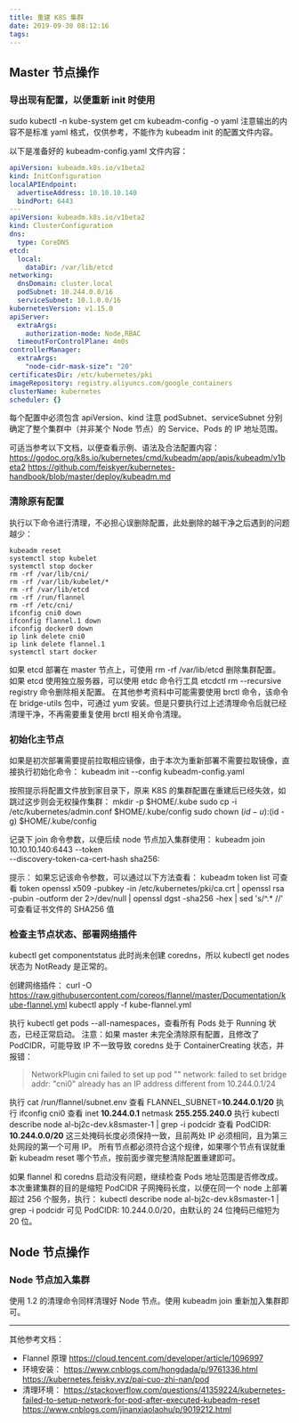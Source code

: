 ```yaml
---
title: 重建 K8S 集群
date: 2019-09-30 08:12:16
tags:
---
```

## Master 节点操作
### 导出现有配置，以便重新 init 时使用

sudo kubectl -n kube-system get cm kubeadm-config -o yaml
注意输出的内容不是标准 yaml 格式，仅供参考，不能作为 kubeadm init 的配置文件内容。

以下是准备好的 kubeadm-config.yaml 文件内容：
```yaml
apiVersion: kubeadm.k8s.io/v1beta2
kind: InitConfiguration
localAPIEndpoint:
  advertiseAddress: 10.10.10.140
  bindPort: 6443
---
apiVersion: kubeadm.k8s.io/v1beta2
kind: ClusterConfiguration
dns:
  type: CoreDNS
etcd:
  local:
    dataDir: /var/lib/etcd
networking:
  dnsDomain: cluster.local
  podSubnet: 10.244.0.0/16
  serviceSubnet: 10.1.0.0/16
kubernetesVersion: v1.15.0
apiServer:
  extraArgs:
    authorization-mode: Node,RBAC
  timeoutForControlPlane: 4m0s
controllerManager:
  extraArgs:
    "node-cidr-mask-size": "20"
certificatesDir: /etc/kubernetes/pki
imageRepository: registry.aliyuncs.com/google_containers
clusterName: kubernetes
scheduler: {}
```

每个配置中必须包含 apiVersion、kind
注意 podSubnet、serviceSubnet 分别确定了整个集群中（并非某个 Node 节点）的 Service、Pods 的 IP 地址范围。

可适当参考以下文档，以便查看示例、语法及合法配置内容：
https://godoc.org/k8s.io/kubernetes/cmd/kubeadm/app/apis/kubeadm/v1beta2
https://github.com/feiskyer/kubernetes-handbook/blob/master/deploy/kubeadm.md

### 清除原有配置

执行以下命令进行清理，不必担心误删除配置，此处删除的越干净之后遇到的问题越少：

```
kubeadm reset
systemctl stop kubelet
systemctl stop docker
rm -rf /var/lib/cni/
rm -rf /var/lib/kubelet/*
rm -rf /var/lib/etcd
rm -rf /run/flannel
rm -rf /etc/cni/
ifconfig cni0 down
ifconfig flannel.1 down
ifconfig docker0 down
ip link delete cni0
ip link delete flannel.1
systemctl start docker
```

如果 etcd 部署在 master 节点上，可使用 rm -rf /var/lib/etcd 删除集群配置。
如果 etcd 使用独立服务器，可以使用 etdc 命令行工具 etcdctl rm --recursive registry 命令删除相关配置。
在其他参考资料中可能需要使用 brctl 命令，该命令在 bridge-utils 包中，可通过 yum 安装。但是只要执行过上述清理命令后就已经清理干净，不再需要重复使用 brctl 相关命令清理。

### 初始化主节点

如果是初次部署需要提前拉取相应镜像，由于本次为重新部署不需要拉取镜像，直接执行初始化命令：
kubeadm init --config kubeadm-config.yaml

按照提示将配置文件放到家目录下，原来 K8S 的集群配置在重建后已经失效，如跳过这步则会无权操作集群：
mkdir -p $HOME/.kube
sudo cp -i /etc/kubernetes/admin.conf $HOME/.kube/config
sudo chown $(id -u):$(id -g) $HOME/.kube/config

记录下 join 命令参数，以便后续 node 节点加入集群使用：
kubeadm join 10.10.10.140:6443 --token <your-token> \
    --discovery-token-ca-cert-hash sha256:<your-ca-sha256>
    
提示：
如果忘记该命令参数，可以通过以下方法查看：
kubeadm token list 可查看 token
openssl x509 -pubkey -in /etc/kubernetes/pki/ca.crt | openssl rsa -pubin -outform der 2>/dev/null | openssl dgst -sha256 -hex | sed 's/^.* //'
可查看证书文件的 SHA256 值

### 检查主节点状态、部署网络插件
kubectl get componentstatus
此时尚未创建 coredns，所以 kubectl get nodes 状态为 NotReady 是正常的。

创建网络插件：
curl -O https://raw.githubusercontent.com/coreos/flannel/master/Documentation/kube-flannel.yml
kubectl apply -f kube-flannel.yml

执行 kubectl get pods --all-namespaces，查看所有 Pods 处于 Running 状态，已经正常启动。
注意：如果 master 未完全清除原有配置，且修改了 PodCIDR，可能导致 IP 不一致导致 coredns 处于 ContainerCreating 状态，并报错：
> NetworkPlugin cni failed to set up pod "" network: failed to set bridge addr: "cni0" already has an IP address different from 10.244.0.1/24

执行 cat /run/flannel/subnet.env 查看 FLANNEL_SUBNET=**10.244.0.1/20**
执行 ifconfig cni0 查看 inet **10.244.0.1**  netmask **255.255.240.0**
执行 kubectl describe node al-bj2c-dev.k8smaster-1 | grep -i podcidr 查看 PodCIDR: **10.244.0.0/20**
这三处掩码长度必须保持一致，且前两处 IP 必须相同，且为第三处网段的第一个可用 IP。
所有节点都必须符合这个规律，如果哪个节点有误就重新 kubeadm reset 哪个节点，按前面步骤完整清除配置重建即可。

如果 flannel 和 coredns 启动没有问题，继续检查 Pods 地址范围是否修改成。
本次重建集群的目的是缩短 PodCIDR 子网掩码长度，以便在同一个 node 上部署超过 256 个服务，执行：
kubectl describe node al-bj2c-dev.k8smaster-1 | grep -i podcidr
可见 PodCIDR: 10.244.0.0/20，由默认的 24 位掩码已缩短为 20 位。

## Node 节点操作
### Node 节点加入集群
使用 1.2 的清理命令同样清理好 Node 节点。使用 kubeadm join 重新加入集群即可。

---
其他参考文档：
- Flannel 原理
https://cloud.tencent.com/developer/article/1096997
- 环境安装：
https://www.cnblogs.com/hongdada/p/9761336.html
https://kubernetes.feisky.xyz/pai-cuo-zhi-nan/pod
- 清理环境：
https://stackoverflow.com/questions/41359224/kubernetes-failed-to-setup-network-for-pod-after-executed-kubeadm-reset
https://www.cnblogs.com/jinanxiaolaohu/p/9019212.html
